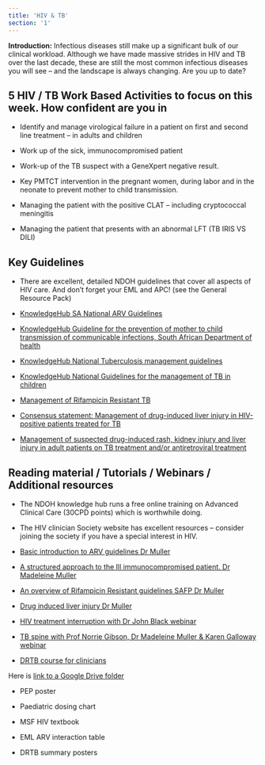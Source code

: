 ```yaml
---
title: 'HIV & TB'
section: '1'
---
```


**Introduction:** Infectious diseases still make up a significant bulk of our clinical workload. Although
we have made massive strides in HIV and TB over the last decade, these are still the most common
infectious diseases you will see – and the landscape is always changing. Are you up to date?

## 5 HIV / TB Work Based Activities to focus on this week. How confident are you in

- Identify and manage virological failure in a patient on first and second line treatment – in
adults and children

- Work up of the sick, immunocompromised patient

- Work-up of the TB suspect with a GeneXpert negative result.

- Key PMTCT intervention in the pregnant women, during labor and in the neonate to prevent
mother to child transmission.

- Managing the patient with the positive CLAT – including cryptococcal meningitis

- Managing the patient that presents with an abnormal LFT (TB IRIS VS DILI)

## Key Guidelines

- There are excellent, detailed NDOH guidelines that cover all aspects of HIV care. And don’t forget
your EML and APC! (see the General Resource Pack)

- [KnowledgeHub SA National ARV Guidelines](https://www.knowledgehub.org.za/system/files/elibdownloads/2020-05/2019%20ART%20Guideline%2028042020%20pdf.pdf)

- [KnowledgeHub Guideline for the prevention of mother to child transmission of communicable infections, South African Department of health](https://www.knowledgehub.org.za/system/files/elibdownloads/2019-10/PMTCT%20Guideline%2028%20October%20signed.pdf)

- [KnowledgeHub National Tuberculosis management guidelines](https://www.knowledgehub.org.za/elibrary/national-tuberculosis-management-guidelines)

- [KnowledgeHub National Guidelines for the management of TB in children](https://www.knowledgehub.org.za/elibrary/national-guidelines-management-tuberculosis-children)

- [Management of Rifampicin Resistant TB](https://www.health.gov.za/wp-content/uploads/2020/11/management-of-rifampicin-resistant-tb-booklet-0220-v11.pdf)

- [Consensus statement: Management of drug-induced liver injury in HIV-positive patients treated for TB](https://sahivsoc.org/Files/Consensus%20Statement_Management%20of%20drug-induced%20liver%20injury%20in%20HIV%20positive%20pts%20treated%20for%20TB%20(Oct%202013).pdf)

- [Management of suspected drug-induced rash, kidney injury and liver injury in adult patients on TB treatment and/or antiretroviral treatment](http://www.mic.uct.ac.za/sites/default/files/image_tool/images/51/ADE%20Booklet_July2020_final171120.pdf)

## Reading material / Tutorials / Webinars / Additional resources

- The NDOH knowledge hub runs a free online training on Advanced Clinical Care (30CPD
points) which is worthwhile doing.

- The HIV clinician Society website has excellent resources – consider joining the society if you
have a special interest in HIV.

- [Basic introduction to ARV guidelines Dr Muller](https://youtu.be/pDK9okgbDP4)

- [A structured approach to the Ill immunocompromised patient. Dr Madeleine Muller](https://youtu.be/DcfCE0hS_gI)

- [An overview of Rifampicin Resistant guidelines SAFP Dr Muller](https://safpj.co.za/index.php/safpj/article/view/5092/6017)

- [Drug induced liver injury Dr Muller](https://youtu.be/WDBi7GD8F3Y)

- [HIV treatment interruption with Dr John Black webinar](https://youtu.be/wu_tnQTsWcY)

- [TB spine with Prof Norrie Gibson, Dr Madeleine Muller & Karen Galloway webinar](https://youtu.be/5MbfoiWJ9wU)

- [DRTB course for clinicians](https://youtube.com/playlist?list=PL2IvCQAf-vTsRnw7WPoKUBL0DXVTnQXjw)

Here is [link to a Google Drive folder](https://drive.google.com/drive/folders/16Cvo67UoIKuehd_hrzHhaYQ1kcehk8h_?usp=sharing)

- PEP poster

- Paediatric dosing chart

- MSF HIV textbook

- EML ARV interaction table

- DRTB summary posters

<!--
    This is a comment and is not displayed on the website. Do not alter this text between arrows (->).
    To change the content in this file, simply retype/ copy+paste any text above, as you would in a normal text file/ word document.

    Do not change the "title:" title, or the ---. Only change the text inside '' for that section.

    The hashtag ( # ) symbols followed by a space and then text show a heading. The more #s you have, the smaller/"less important" the heading. You can add up to 6 # but we suggest max 4 #. make sure each heading is on a separate line.

    The text surrounded by double  stars ( ** ) with no space show bold text.

    <iframe> is the code for a youtube video. To link a youtube video, go onto youtube, right click on the video when watching it, and select **"Copy embed code"**, paste what you copied EXACTLY into the markdown file. OR, watch this tutorial: https://www.youtube.com/watch?v=vGHrJDmepI0 

    Links are created with the following: [Link text that is displayed on the website](url)

    PDF of a learning portal page:
    
    <object data="/pdfs/PORTAL/[FILE PATH TO YOUR PDF]" type="application/pdf" width="100%" height="800px">
        <embed src="/pdfs/PORTAL/[FILE PATH TO YOUR PDF]">
            <p>This browser does not support PDFs. Please download the PDF to view it: <a href="/pdfs/PORTAL/[FILE PATH TO YOUR PDF]">Download PDF</a>.</p>
        </embed>
    </object> 

    Please refer to the "HOW TO USE" or "HOW TO USE SHORT" files for more information.
 -->